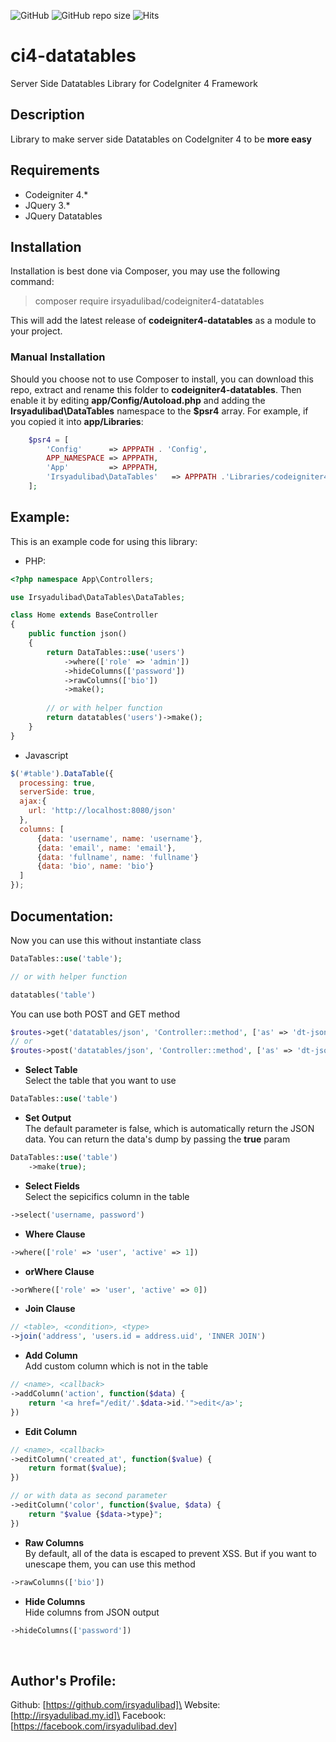 ![GitHub](https://img.shields.io/github/license/irsyadulibad/ci4-datatables)
![GitHub repo size](https://img.shields.io/github/repo-size/irsyadulibad/ci4-datatables?label=size)
![Hits](https://hits.seeyoufarm.com/api/count/incr/badge.svg?url=irsyadulibad/ci4-datatables)

# ci4-datatables
Server Side Datatables Library for CodeIgniter 4 Framework

## Description
Library to make server side Datatables on CodeIgniter 4 to be **more easy**


## Requirements
* Codeigniter 4.*
* JQuery 3.*
* JQuery Datatables

## Installation
Installation is best done via Composer, you may use the following command:

  > composer require irsyadulibad/codeigniter4-datatables

This will add the latest release of **codeigniter4-datatables** as a module to your project.


### Manual Installation

Should you choose not to use Composer to install, you can download this repo, extract and rename this folder to **codeigniter4-datatables**. 
Then enable it by editing **app/Config/Autoload.php** and adding the **Irsyadulibad\DataTables**
namespace to the **$psr4** array. For example, if you copied it into **app/Libraries**:
```php
    $psr4 = [
        'Config'      => APPPATH . 'Config',
        APP_NAMESPACE => APPPATH,
        'App'         => APPPATH,
        'Irsyadulibad\DataTables'   => APPPATH .'Libraries/codeigniter4-datatables/src',
    ];
```


## Example:
This is an example code for using this library:
* PHP:
```php
<?php namespace App\Controllers;

use Irsyadulibad\DataTables\DataTables;

class Home extends BaseController
{
	public function json()
	{
		return DataTables::use('users')
			->where(['role' => 'admin'])
			->hideColumns(['password'])
			->rawColumns(['bio'])
			->make();
			
		// or with helper function
		return datatables('users')->make();
	}
}
```

* Javascript
```javascript
$('#table').DataTable({
  processing: true,
  serverSide: true,
  ajax:{
    url: 'http://localhost:8080/json'
  },
  columns: [
	  {data: 'username', name: 'username'},
	  {data: 'email', name: 'email'},
	  {data: 'fullname', name: 'fullname'}
	  {data: 'bio', name: 'bio'}
  ]
});
```


## Documentation:

Now you can use this without instantiate class
```php
DataTables::use('table');

// or with helper function

datatables('table')
```

You can use both POST and GET method
```php
$routes->get('datatables/json', 'Controller::method', ['as' => 'dt-json']);
// or
$routes->post('datatables/json', 'Controller::method', ['as' => 'dt-json']);
```

* **Select Table**\
	Select the table that you want to use
```php
DataTables::use('table')
```

* **Set Output**\
	The default parameter is false, which is automatically return the JSON data. You can return the data's dump by passing the **true** param
```php
DataTables::use('table')
	->make(true);
```

* **Select Fields**\
	Select the sepicifics column in the table
```php
->select('username, password')
```

* **Where Clause**
```php
->where(['role' => 'user', 'active' => 1])
```


* **orWhere Clause**
```php
->orWhere(['role' => 'user', 'active' => 0])
```

* **Join Clause**
```php
// <table>, <condition>, <type>
->join('address', 'users.id = address.uid', 'INNER JOIN')
```

* **Add Column**\
	Add custom column which is not in the table
```php
// <name>, <callback>
->addColumn('action', function($data) {
	return '<a href="/edit/'.$data->id.'">edit</a>';
})
```

* **Edit Column**
```php
// <name>, <callback>
->editColumn('created_at', function($value) {
	return format($value);
})

// or with data as second parameter
->editColumn('color', function($value, $data) {
	return "$value {$data->type}";
})
```

* **Raw Columns**\
	By default, all of the data is escaped to prevent XSS. But if you want to unescape them, you can use this method
```php
->rawColumns(['bio'])
```

* **Hide Columns**\
	Hide columns from JSON output
```php
->hideColumns(['password'])
```

<br />

## Author's Profile:

Github: [https://github.com/irsyadulibad]\
Website: [http://irsyadulibad.my.id]\
Facebook: [https://facebook.com/irsyadulibad.dev]
